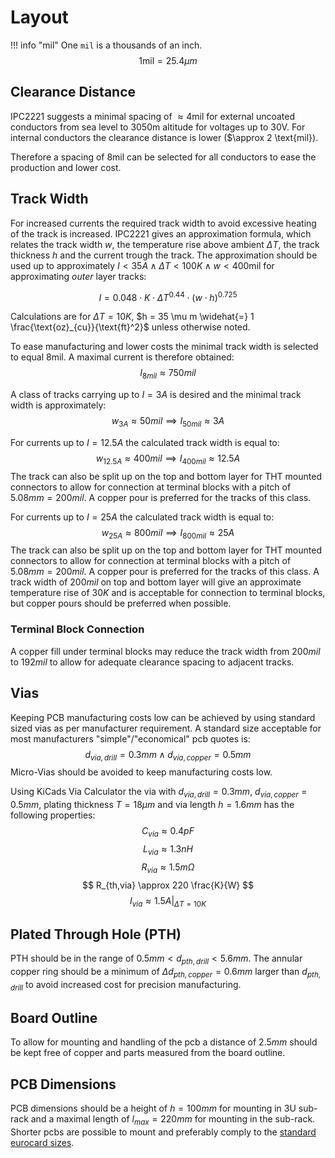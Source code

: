 # Layout

!!! info "mil"
    One `mil` is a thousands of an inch.
    $$ 1 \text{mil} = 25.4 \mu m $$

## Clearance Distance

IPC2221 suggests a minimal spacing of $\approx 4 \text{mil}$ for external
uncoated conductors from sea level to 3050m altitude for voltages up to 30V.
For internal conductors the clearance distance is lower ($\approx 2
\text{mil}).

Therefore a spacing of $8 \text{mil}$ can be selected for all conductors to
ease the production and lower cost.

## Track Width

For increased currents the required track width to avoid excessive heating of
the track is increased. IPC2221 gives an approximation formula, which relates
the track width $w$, the temperature rise above ambient $\Delta T$, the track
thickness $h$ and the current trough the track. The approximation should be
used up to approximately $I<35A \land \Delta T < 100K \land w < 400 \text{mil}$
for approximating *outer* layer tracks:

$$ I = 0.048 \cdot K \cdot \Delta T^{0.44} \cdot (w \cdot h)^{0.725} $$

Calculations are for $\Delta T = 10K$, $h = 35 \mu m \widehat{=} 1
\frac{\text{oz}_{cu}}{\text{ft}^2}$ unless otherwise noted.

To ease manufacturing and lower costs the minimal track width is selected to
equal $8 \text{mil}$. A maximal current is therefore obtained:
$$ I_{8mil} \approx 750mil $$

A class of tracks carrying up to $I = 3A$ is desired and the minimal track
width is approximately:
$$ w_{3A} \approx 50mil \implies I_{50mil} \approx 3A $$

For currents up to $I = 12.5A$ the calculated track width is equal to:
$$ w_{12.5A} \approx 400mil \implies I_{400mil} \approx 12.5A $$
The track can also be split up on the top and bottom layer for THT mounted
connectors to allow for connection at terminal blocks with a pitch of $5.08 mm
= 200mil$. A copper pour is preferred for the tracks of this class.

For currents up to $I = 25A$ the calculated track width is equal to:
$$ w_{25A} \approx 800mil \implies I_{800mil} \approx 25A $$
The track can also be split up on the top and bottom layer for THT mounted
connectors to allow for connection at terminal blocks with a pitch of $5.08 mm
= 200mil$. A copper pour is preferred for the tracks of this class.
A track width of $200mil$ on top and bottom layer will give an approximate
temperature rise of $30 K$ and is acceptable for connection to terminal blocks,
but copper pours should be preferred when possible.

### Terminal Block Connection

A copper fill under terminal blocks may reduce the track width from $200mil$ to
$192mil$ to allow for adequate clearance spacing to adjacent tracks.

## Vias

Keeping PCB manufacturing costs low can be achieved by using standard sized
vias as per manufacturer requirement.
A standard size acceptable for most manufacturers "simple"/"economical" pcb
quotes is:
$$ d_{via,drill} = 0.3mm \land d_{via,copper} = 0.5mm $$
Micro-Vias should be avoided to keep manufacturing costs low.

Using KiCads Via Calculator the via with $d_{via,drill} = 0.3mm$,
$d_{via,copper} = 0.5mm$, plating thickness $T = 18 \mu m$ and via length $h =
1.6mm$ has the following properties:
$$ C_{via} \approx 0.4 pF$$
$$ L_{via} \approx 1.3 nH$$
$$ R_{via} \approx 1.5 m \Omega$$
$$ R_{th,via} \approx 220 \frac{K}{W} $$
$$ I_{via} \approx 1.5A \bigg|_{\Delta T = 10K} $$

## Plated Through Hole (PTH)

PTH should be in the range of $0.5mm < d_{pth,drill} < 5.6mm$. The annular
copper ring should be a minimum of $\Delta d_{pth,copper} = 0.6mm$ larger than
$d_{pth,drill}$ to avoid increased cost for precision manufacturing.

## Board Outline

To allow for mounting and handling of the pcb a distance of $2.5mm$ should be
kept free of copper and parts measured from the board outline.

## PCB Dimensions

PCB dimensions should be a height of $h = 100mm$ for mounting in 3U sub-rack
and a maximal length of $l_{max} = 220mm$ for mounting in the sub-rack. Shorter
pcbs are possible to mount and preferably comply to the [standard eurocard
sizes](https://en.wikipedia.org/wiki/Eurocard_(printed_circuit_board)#Dimensions).

